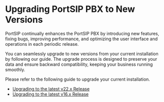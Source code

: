 # Upgrading PortSIP PBX to New Versions

PortSIP continually enhances the PortSIP PBX by introducing new features, fixing bugs, improving performance, and optimizing the user interface and operations in each periodic release.

You can seamlessly upgrade to new versions from your current installation by following our guide. The upgrade process is designed to preserve your data and ensure backward compatibility, keeping your business running smoothly.

Please refer to the following guide to upgrade your current installation.

* [Upgrading to the latest v22.x Release](upgrading-portsip-pbx-to-v22.x.md)
* [Upgrading to the latest v16.x Release](upgrading-portsip-pbx-to-v16.x.md)

